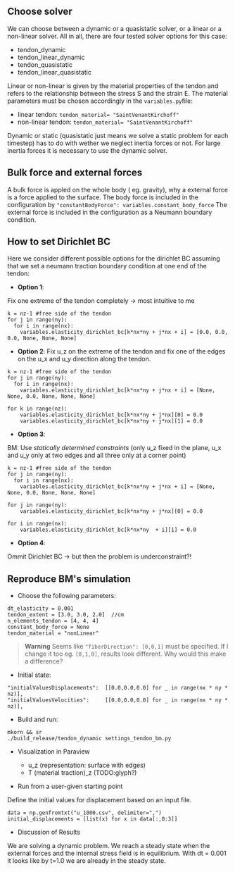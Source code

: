 ## Choose solver

We can choose between a dynamic or a quasistatic solver, or a linear or a non-linear solver. All in all, there are four tested solver options for this case:
- tendon_dynamic
- tendon_linear_dynamic
- tendon_quasistatic
- tendon_linear_quasistatic

Linear or non-linear is given by the material properties of the tendon and refers to the relationship between the stress S and the strain E. The material parameters must be chosen accordingly in the `variables.py`file:

- linear tendon: `tendon_material= "SaintVenantKirchoff"` 
- non-linear tendon: `tendon_material= "SaintVenantKirchoff"` 

Dynamic or static (quasistatic just means we solve a static problem for each timestep) has to do with wether we neglect inertia forces or not. For large inertia forces it is necessary to use the dynamic solver. 

## Bulk force and external forces

A bulk force is appled on the whole body ( eg. gravity), why a external force is a force applied to the surface.
The body force is included in the configuration by `"constantBodyForce": variables.constant_body_force` 
The external force is included in the configuration as a Neumann boundary condition. 

## How to set Dirichlet BC

Here we consider different possible options for the dirichlet BC assuming that we set a neumann traction boundary condition at one end of the tendon:

- **Option 1**: 

Fix one extreme of the tendon completely -> most intuitive to me
```
k = nz-1 #free side of the tendon
for j in range(ny):
  for i in range(nx):
    variables.elasticity_dirichlet_bc[k*nx*ny + j*nx + i] = [0.0, 0.0, 0.0, None, None, None]                
```

-  **Option 2**:
Fix u_z on the extreme of the tendon and fix one of the edges on the u_x and u_y direction along the tendon. 
```
k = nz-1 #free side of the tendon
for j in range(ny):
  for i in range(nx):
    variables.elasticity_dirichlet_bc[k*nx*ny + j*nx + i] = [None, None, 0.0, None, None, None] 
            
for k in range(nz):
    variables.elasticity_dirichlet_bc[k*nx*ny + j*nx][0] = 0.0   
    variables.elasticity_dirichlet_bc[k*nx*ny + j*nx][1] = 0.0                         
```

-  **Option 3**:

BM: Use *statically determined constraints* (only u_z fixed in the plane, u_x and u_y only at two edges and all three only at a corner point)

```
k = nz-1 #free side of the tendon
for j in range(ny):
  for i in range(nx):
    variables.elasticity_dirichlet_bc[k*nx*ny + j*nx + i] = [None, None, 0.0, None, None, None]       

for j in range(ny):
    variables.elasticity_dirichlet_bc[k*nx*ny + j*nx][0] = 0.0

for i in range(nx):
    variables.elasticity_dirichlet_bc[k*nx*ny  + i][1] = 0.0         
```

-  **Option 4**:

Ommit Dirichlet BC -> but then the problem is underconstraint?!


## Reproduce BM's simulation

- Choose the following parameters:

```
dt_elasticity = 0.001     
tendon_extent = [3.0, 3.0, 2.0]  //cm        
n_elements_tendon = [4, 4, 4] 
constant_body_force = None
tendon_material = "nonLinear"                 
```

> **Warning**
> Seems like `"fiberDirection": [0,0,1]` must be specified. If I change it too eg. `[0,1,0]`, results look different. Why would this make a difference?

- Initial state:

```
"initialValuesDisplacements":  [[0.0,0.0,0.0] for _ in range(nx * ny * nz)],     
"initialValuesVelocities":     [[0.0,0.0,0.0] for _ in range(nx * ny * nz)], 
```    

- Build and run:

```
mkorn && sr
./build_release/tendon_dynamic settings_tendon_bm.py
```

- Visualization in Paraview
    - u_z (representation: surface with edges)
    - T (material traction)_z (TODO:glyph?)

- Run from a user-given starting point

Define the initial values for displacement based on an input file. 

```
data = np.genfromtxt("u_1000.csv", delimiter=",")
initial_displacements = [list(x) for x in data[:,0:3]]
```

- Discussion of Results

We are solving a dynamic problem. We reach a steady state when the external forces and the internal stress field is in equilibrium. With dt = 0.001 it looks like by t=1.0 we are already in the steady state. 